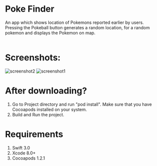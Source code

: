 # Poke Finder

An app which shows location of Pokemons reported earlier by users. Pressing the Pokeball button generates a random location, for a random pokemon and displays the Pokemon on map.<br><br>

# Screenshots:
![screenshot2](https://user-images.githubusercontent.com/20210939/28992749-5cb523e6-79c2-11e7-8ddd-a72a8148445f.png)
![screenshot1](https://user-images.githubusercontent.com/20210939/28992750-5cb544ca-79c2-11e7-8b31-b26dead85be3.png)

# After downloading?
1. Go to Project directory and run "pod install". Make sure that you have Cocoapods installed on your system.
2. Build and Run the project.

# Requirements
1. Swift 3.0
2. Xcode 8.0+
3. Cocoapods 1.2.1
